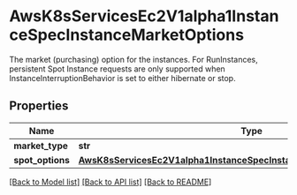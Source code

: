 # AwsK8sServicesEc2V1alpha1InstanceSpecInstanceMarketOptions

The market (purchasing) option for the instances.   For RunInstances, persistent Spot Instance requests are only supported when InstanceInterruptionBehavior is set to either hibernate or stop.
## Properties
Name | Type | Description | Notes
------------ | ------------- | ------------- | -------------
**market_type** | **str** |  | [optional] 
**spot_options** | [**AwsK8sServicesEc2V1alpha1InstanceSpecInstanceMarketOptionsSpotOptions**](AwsK8sServicesEc2V1alpha1InstanceSpecInstanceMarketOptionsSpotOptions.md) |  | [optional] 

[[Back to Model list]](../README.md#documentation-for-models) [[Back to API list]](../README.md#documentation-for-api-endpoints) [[Back to README]](../README.md)


